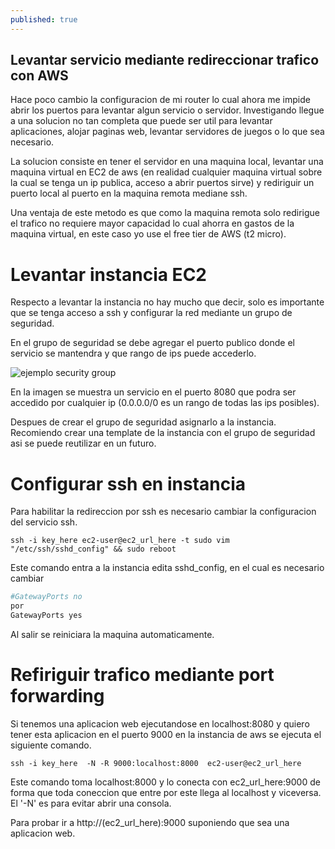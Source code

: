 ```yaml
---
published: true
---
```

## Levantar servicio mediante redireccionar trafico con AWS

Hace poco cambio la configuracion de mi router lo cual ahora me impide abrir los puertos para levantar algun servicio o servidor. Investigando llegue a una solucion no tan completa que puede ser util para levantar aplicaciones, alojar paginas web, levantar servidores de juegos o lo que sea necesario.

La solucion consiste en tener el servidor en una maquina local, levantar una maquina virtual en EC2 de aws (en realidad cualquier maquina virtual sobre la cual se tenga un ip publica, acceso a abrir puertos sirve) y rediriguir un puerto local al puerto en la maquina remota mediane ssh.

Una ventaja de este metodo es que como la maquina remota solo redirigue el trafico no requiere mayor capacidad lo cual ahorra en gastos de la maquina virtual, en este caso yo use el free tier de AWS (t2 micro).

# Levantar instancia EC2

Respecto a levantar la instancia no hay mucho que decir, solo es importante que se tenga acceso a ssh y configurar la red mediante un grupo de seguridad.

En el grupo de seguridad se debe agregar el puerto publico donde el servicio se mantendra y que rango de ips puede accederlo.

![ejemplo security group]({{site.baseurl}}/_posts/screenshot.png)

En la imagen se muestra un servicio en el puerto 8080 que podra ser accedido por cualquier ip (0.0.0.0/0 es un rango de todas las ips posibles).

Despues de crear el grupo de seguridad asignarlo a la instancia. Recomiendo crear una template de la instancia con el grupo de seguridad asi se puede reutilizar en un futuro.


# Configurar ssh en instancia


Para habilitar la redireccion por ssh es necesario cambiar la configuracion del servicio ssh.

	ssh -i key_here ec2-user@ec2_url_here -t sudo vim "/etc/ssh/sshd_config" && sudo reboot


Este comando entra a la instancia edita sshd_config, en el cual es necesario cambiar

```bash
#GatewayPorts no
por 
GatewayPorts yes
```

  
Al salir se reiniciara la maquina automaticamente.

# Refiriguir trafico mediante port forwarding

Si tenemos una aplicacion web ejecutandose en localhost:8080 y quiero tener esta aplicacion en el puerto 9000 en la instancia de aws se ejecuta el siguiente comando.

```
ssh -i key_here  -N -R 9000:localhost:8000  ec2-user@ec2_url_here
```
Este comando toma localhost:8000 y lo conecta con ec2_url_here:9000 de forma que toda coneccion que entre por este llega al localhost y viceversa. El '-N' es para evitar abrir una consola.

Para probar ir a http://(ec2_url_here):9000 suponiendo que sea una aplicacion web.
